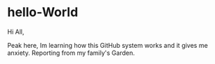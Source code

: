 # hello-World

Hi All,

Peak here, Im learning how this GitHub system works and it gives me anxiety. Reporting  from my family's Garden.
